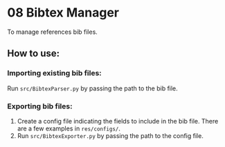 # 08 Bibtex Manager

To manage references bib files.

## How to use:

### Importing existing bib files:
Run `src/BibtexParser.py` by passing the path to the bib file.

### Exporting bib files:
1. Create a config file indicating the fields to include in the bib file.
There are a few examples in `res/configs/`.
2. Run `src/BibtexExporter.py` by passing the path to the config file.